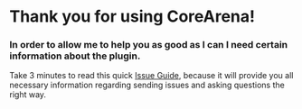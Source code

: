 # Thank you for using CoreArena!

### In order to allow me to help you as good as I can I need certain information about the plugin.

Take 3 minutes to read this quick [Issue Guide](https://github.com/kangarko/CoreArena/wiki/Getting-Help-the-Right-Way), because it will provide you all necessary information regarding sending issues and asking questions the right way.
